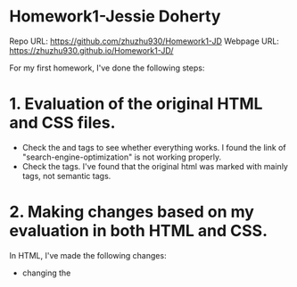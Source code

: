 # Homework1-Jessie Doherty

Repo URL: https://github.com/zhuzhu930/Homework1-JD
Webpage URL: https://zhuzhu930.github.io/Homework1-JD/

For my first homework, I've done the following steps:

# 1. Evaluation of the original HTML and CSS files.

- Check the <link> and <a> tags to see whether everything works. I found the link of "search-engine-optimization" is not working properly.
- Check the tags. I've found that the original html was marked with mainly <div> tags, not semantic tags.

# 2. Making changes based on my evaluation in both HTML and CSS.

In HTML, I've made the following changes:

- changing the <title> content into "Horiseon Website", though this part won't show on the page, it makes the computer know more about what this file is about.
- changing the <div> tags in the the header part into <header> tag. Changing the <ul> tags into <menu> tag. Changing the <li> tags into <button> tag. The reason for the change is: this is a header, so <header> tag is more appropriate. <ul> and <li> can make an unordered list, but they're listed with bullet points, not like the <menu> and <button> combination that can present all 3 buttons horizontally. I've also made changes to the CSS in this part to match the selectors and sytles.
- According to the w3schools, the typical layout of a webpage is:
  ![](./assets/images/webpagelayout.png)
  So I made the left part with 3 sections, by using <section> tags. In the first <section>, I need to add an "id" for "search-engine-optimization" so it links with the header button.
- According to the layout I've shown above, I've made the right part into a side bar by using <aside> tag.
- According to the layout picture, I've changed the last <div> into <footer> since this part serves as a footer of the page.

# 3. Review all changes I've made to make sure it meets the criteria.

# 4. Adding comments in HTML for reviewers.

- I've added some comments in the HTML to clarify my changes.

# 4. Write the README.md, to summarize what I've done.

# 5. How I did my research.

- I did my research on w3schools, MDN web docs to understand the functionalities of tags.
- I also found that by using "inspect" feature on a webpage can help me get what I want quicker.
